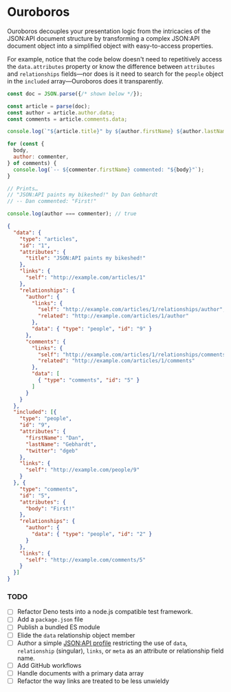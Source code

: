 # Ouroboros

Ouroboros decouples your presentation logic from the intricacies of the JSON:API document structure by transforming a complex JSON:API document object into a simplified object with easy-to-access properties.

For example, notice that the code below doesn't need to repetitively access the `data.attributes` property or know the difference between `attributes` and `relationships` fields—nor does is it need to search for the `people` object in the `included` array—Ouroboros does it transparently.

```js
const doc = JSON.parse({/* shown below */});

const article = parse(doc);
const author = article.author.data;
const comments = article.comments.data;

console.log(`"${article.title}" by ${author.firstName} ${author.lastName}`);

for (const {
  body,
  author: commenter,
} of comments) {
  console.log(`-- ${commenter.firstName} commented: "${body}"`);
}

// Prints…
// "JSON:API paints my bikeshed!" by Dan Gebhardt
// -- Dan commented: "First!"

console.log(author === commenter); // true
```

```json
{
  "data": {
    "type": "articles",
    "id": "1",
    "attributes": {
      "title": "JSON:API paints my bikeshed!"
    },
    "links": {
      "self": "http://example.com/articles/1"
    },
    "relationships": {
      "author": {
        "links": {
          "self": "http://example.com/articles/1/relationships/author",
          "related": "http://example.com/articles/1/author"
        },
        "data": { "type": "people", "id": "9" }
      },
      "comments": {
        "links": {
          "self": "http://example.com/articles/1/relationships/comments",
          "related": "http://example.com/articles/1/comments"
        },
        "data": [
          { "type": "comments", "id": "5" }
        ]
      }
    }
  },
  "included": [{
    "type": "people",
    "id": "9",
    "attributes": {
      "firstName": "Dan",
      "lastName": "Gebhardt",
      "twitter": "dgeb"
    },
    "links": {
      "self": "http://example.com/people/9"
    }
  }, {
    "type": "comments",
    "id": "5",
    "attributes": {
      "body": "First!"
    },
    "relationships": {
      "author": {
        "data": { "type": "people", "id": "2" }
      }
    },
    "links": {
      "self": "http://example.com/comments/5"
    }
  }]
}
```

### TODO

- [ ] Refactor Deno tests into a node.js compatible test framework.
- [ ] Add a `package.json` file
- [ ] Publish a bundled ES module
- [ ] Elide the `data` relationship object member
- [ ] Author a simple [JSON:API profile][profiles] restricting the use of `data`, `relationship` (singular), `links`, or `meta` as an attribute or relationship field name.
- [ ] Add GitHub workflows
- [ ] Handle documents with a primary data array
- [ ] Refactor the way links are treated to be less unwieldy

[profiles]: https://jsonapi.org/extensions/#existing-profiles
